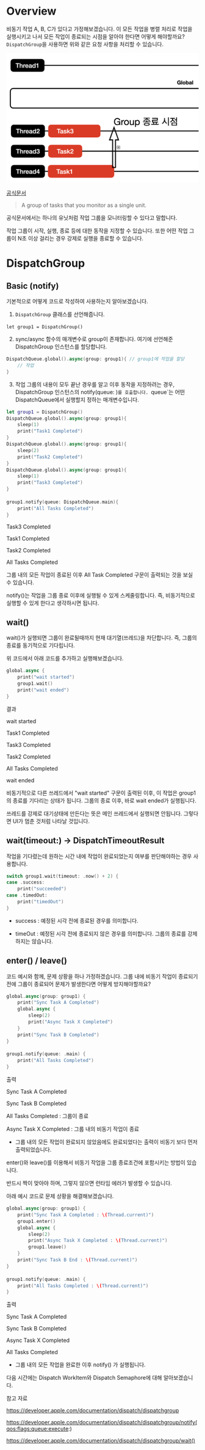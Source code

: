 # Overview

비동기 작업 A, B, C가 있다고 가정해보겠습니다. 이 모든 작업을 병렬 처리로 작업을 실행시키고 나서 모든 작업이 종료되는 시점을 알아야 한다면 어떻게 해야할까요? `DispatchGroup`을 사용하면 위와 같은 요청 사항을 처리할 수 있습니다.

![](Group.png)

[공식문서](https://developer.apple.com/documentation/dispatch/dispatchgroup)
> A group of tasks that you monitor as a single unit.

공식문서에서는 하나의 유닛처럼 작업 그룹을 모니터링할 수 있다고 말합니다.

작업 그룹이 시작, 실행, 종료 등에 대한 동작을 지정할 수 있습니다. 또한 어떤 작업 그룹이 N초 이상 걸리는 경우 강제로 실행을 종료할 수 있습니다.

# DispatchGroup

## Basic (notify)

기본적으로 어떻게 코드로 작성하여 사용하는지 알아보겠습니다.

1. `DispatchGroup` 클래스를 선언해줍니다.

`let group1 = DispatchGroup()`

2. sync/async 함수의 매개변수로 group이 존재합니다. 여기에 선언해준 DispatchGroup 인스턴스를 할당합니다.

```swift
DispatchQueue.global().async(group: group1){ // group1에 작업을 할당
    // 작업
}
```


3. 작업 그룹의 내용이 모두 끝난 경우를 알고 이후 동작을 지정하려는 경우, DispatchGroup 인스턴스의 notify(queue: )`를 호출합니다.
`queue`는 어떤 DispatchQueue에서 실행할지 정하는 매개변수입니다.

```swift
let group1 = DispatchGroup()
DispatchQueue.global().async(group: group1){
    sleep(1)
    print("Task1 Completed")
}
DispatchQueue.global().async(group: group1){
    sleep(2)
    print("Task2 Completed")
}
DispatchQueue.global().async(group: group1){
    sleep(1)
    print("Task3 Completed")
}

group1.notify(queue: DispatchQueue.main){
    print("All Tasks Completed")
}
```

Task3 Completed

Task1 Completed

Task2 Completed

All Tasks Completed

그룹 내의 모든 작업이 종료된 이후 All Task Completed 구문이 출력되는 것을 보실 수 있습니다.

notify()는 작업을 그룹 종료 이후에 실행될 수 있게 스케줄링합니다. 즉, 비동기적으로 실행할 수 있게 한다고 생각하시면 됩니다.

## wait()

wait()가 실행되면 그룹이 완료될때까지 현재 대기열(쓰레드)을 차단합니다. 즉, 그룹의 종료를 동기적으로 기다립니다. 

위 코드에서 아래 코드를 추가하고 실행해보겠습니다.

```swift
global.async {
    print("wait started")
    group1.wait()
    print("wait ended")
}
```

결과

wait started

Task1 Completed

Task3 Completed

Task2 Completed

All Tasks Completed

wait ended

비동기적으로 다른 쓰레드에서 "wait started" 구문이 출력된 이후, 이 작업은 group1의 종료를 기다리는 상태가 됩니다. 그룹의 종료 이후, 바로 wait ended가 실행됩니다.

쓰레드를 강제로 대기상태에 만든다는 뜻은 메인 쓰레드에서 실행되면 안됩니다. 그렇다면 UI가 멈춘 것처럼 나타날 것입니다.

## wait(timeout:) -> DispatchTimeoutResult

작업을 기다렸는데 원하는 시간 내에 작업이 완료되었는지 여부를 판단해야하는 경우 사용합니다.

```swift
switch group1.wait(timeout: .now() + 2) {
case .success:
    print("succeeded")
case .timedOut:
    print("timedOut")
}
```

- success : 예정된 시각 전에 종료된 경우를 의미합니다.

- timeOut : 예정된 시각 전에 종료되지 않은 경우를 의미합니다. 그룹의 종료를 강제하지는 않습니다.

## enter() / leave()

코드 예시와 함께, 문제 상황을 하나 가정하겠습니다. 그룹 내에 비동기 작업이 종료되기 전에 그룹이 종료되어 문제가 발생한다면 어떻게 방지해야할까요? 

```swift
global.async(group: group1) {
    print("Sync Task A Completed")
    global.async {
        sleep(2)
        print("Async Task X Completed")
    }
    print("Sync Task B Completed")
}

group1.notify(queue: .main) {
    print("All Tasks Completed")
}
```

출력

Sync Task A Completed

Sync Task B Completed

All Tasks Completed : 그룹이 종료

Async Task X Completed : 그룹 내의 비동기 작업이 종료

- 그룹 내의 모든 작업이 완료되지 않았음에도 완료되었다는 출력이 비동기 보다 먼저 출력되었습니다.

enter()와 leave()를 이용해서 비동기 작업을 그룹 종료조건에 포함시키는 방법이 있습니다.

반드시 짝이 맞아야 하며, 그렇지 않으면 런타임 에러가 발생할 수 있습니다.

아래 예시 코드로 문제 상황을 해결해보겠습니다.

```swift
global.async(group: group1) {
    print("Sync Task A Completed : \(Thread.current)")
    group1.enter()
    global.async {
        sleep(2)
        print("Async Task X Completed : \(Thread.current)")
        group1.leave()
    }
    print("Sync Task B End : \(Thread.current)")
}

group1.notify(queue: .main) {
    print("All Tasks Completed : \(Thread.current)")
}
```

출력

Sync Task A Completed

Sync Task B Completed

Async Task X Completed

All Tasks Completed

- 그룹 내의 모든 작업을 완료한 이후 notify() 가 실행됩니다.

다음 시간에는 Dispatch WorkItem와 Dispatch Semaphore에 대해 알아보겠습니다.

참고 자료

https://developer.apple.com/documentation/dispatch/dispatchgroup

https://developer.apple.com/documentation/dispatch/dispatchgroup/notify(qos:flags:queue:execute:)

https://developer.apple.com/documentation/dispatch/dispatchgroup/wait()
